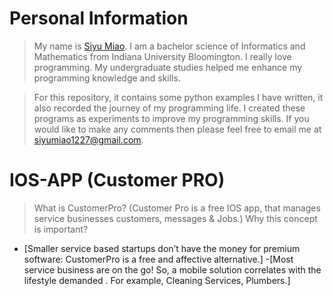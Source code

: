 # Personal Information
>My name is [Siyu Miao](https://www.linkedin.com/in/siyumiao93/). I am a bachelor science of Informatics and Mathematics from Indiana University Bloomington. I really love programming. My undergraduate studies helped me enhance my programming knowledge and skills. 

>For this repository, it contains some python examples I have written, it also recorded the journey of my programming life. I created these programs as experiments to improve my programming skills. If you would like to make any comments then please feel free to email me at siyumiao1227@gmail.com.
# IOS-APP (Customer PRO)
>What is CustomerPro?
(Customer Pro is a free IOS app, that manages service businesses customers, messages & Jobs.)
>Why this concept is important?
- [Smaller service based startups don’t have the money for premium software: CustomerPro is a free and affective alternative.] 
-[Most service business are on the go! So, a mobile solution correlates with the lifestyle demanded . For example, Cleaning Services, Plumbers.]
